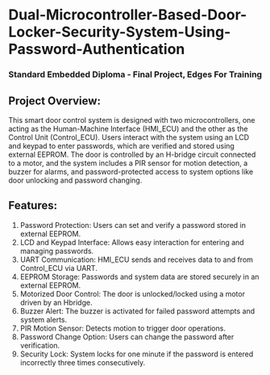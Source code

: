 # Dual-Microcontroller-Based-Door-Locker-Security-System-Using-Password-Authentication
### **Standard Embedded Diploma - Final Project, Edges For Training**

## Project Overview:
This smart door control system is designed with two microcontrollers, one acting as the
Human-Machine Interface (HMI_ECU) and the other as the Control Unit (Control_ECU). Users
interact with the system using an LCD and keypad to enter passwords, which are verified and
stored using external EEPROM. The door is controlled by an H-bridge circuit connected to a
motor, and the system includes a PIR sensor for motion detection, a buzzer for alarms, and
password-protected access to system options like door unlocking and password changing.
## Features:
1. Password Protection: Users can set and verify a password stored in external EEPROM.
2. LCD and Keypad Interface: Allows easy interaction for entering and managing
passwords.
3. UART Communication: HMI_ECU sends and receives data to and from Control_ECU via
UART.
4. EEPROM Storage: Passwords and system data are stored securely in an external
EEPROM.
5. Motorized Door Control: The door is unlocked/locked using a motor driven by an Hbridge.
6. Buzzer Alert: The buzzer is activated for failed password attempts and system alerts.
7. PIR Motion Sensor: Detects motion to trigger door operations.
8. Password Change Option: Users can change the password after verification.
9. Security Lock: System locks for one minute if the password is entered incorrectly three
times consecutively.
